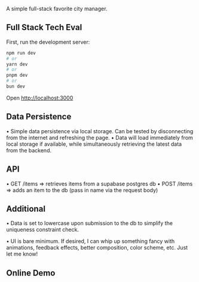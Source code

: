 A simple full-stack favorite city manager.

## Full Stack Tech Eval 

First, run the development server:

```bash
npm run dev
# or
yarn dev
# or
pnpm dev
# or
bun dev
```

Open [http://localhost:3000](http://localhost:3000)


## Data Persistence

• Simple data persistence via local storage. Can be tested by disconnecting from the internet and refreshing the page. 
• Data will load immediately from local storage if available, while simultaneously retrieving the latest data from the backend. 

## API

• GET  /items => retrieves items from a supabase postgres db
• POST /items => adds an item to the db (pass in name via the request body)


## Additional

• Data is set to lowercase upon submission to the db to simplify the uniqueness constraint check.

• UI is bare minimum. If desired, I can whip up something fancy with animations, feedback effects, better composition, color scheme, etc. Just let me know!

## Online Demo





